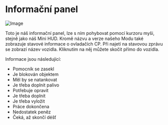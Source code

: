 # Informační panel

![Image](/home/runner/work/CourseplayHelp/CourseplayHelp/translation_data/infopanel_0_0_480_130.png)


Toto je náš informační panel, lze s ním pohybovat pomocí kurzoru myši, stejně jako náš Mini HUD.
Kromě názvu a verze našeho Modu také zobrazuje stavové informace o ovladačích CP.
Při najetí na stavovou zprávu se zobrazí název vozidla.
Kliknutím na něj můžete skočit přímo do vozidla.



Informace jsou následující:
- Pomocník se zasekl
- Je blokován objektem
- Měl by se natankovat
- Je třeba doplnit palivo
- Potřebuje opravit
- Je třeba doplnit
- Je třeba vyložit
- Práce dokončena
- Nedostatek peněz
- Čeká, až skončí déšť


